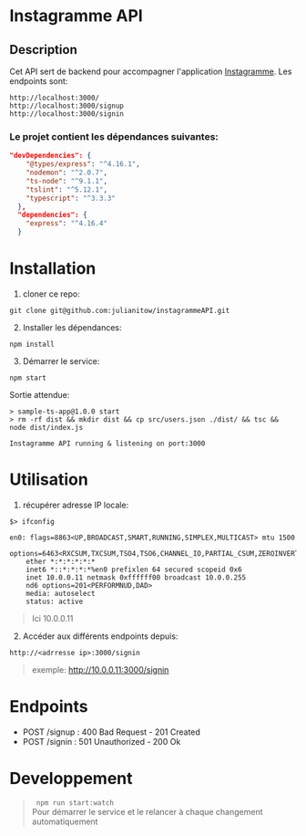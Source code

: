 Instagramme API
===========================

Description
-----------

Cet API sert de backend pour accompagner l'application [Instagramme](https://github.com/julianitow/instagramme).
Les endpoints sont:
```
http://localhost:3000/
http://localhost:3000/signup
http://localhost:3000/signin
```

### Le projet contient les dépendances suivantes:

```json
"devDependencies": {
    "@types/express": "^4.16.1",
    "nodemon": "^2.0.7",
    "ts-node": "^9.1.1",
    "tslint": "^5.12.1",
    "typescript": "^3.3.3"
  },
  "dependencies": {
    "express": "^4.16.4"
  }
```

Installation
============
1. cloner ce repo: 
```shell
git clone git@github.com:julianitow/instagrammeAPI.git
```
2. Installer les dépendances: 
``` 
npm install 
```    
3. Démarrer le service:    
``` 
npm start 
```
Sortie attendue:
````
> sample-ts-app@1.0.0 start
> rm -rf dist && mkdir dist && cp src/users.json ./dist/ && tsc && node dist/index.js

Instagramme API running & listening on port:3000
````

Utilisation
===========
1. récupérer adresse IP locale:
```
$> ifconfig

en0: flags=8863<UP,BROADCAST,SMART,RUNNING,SIMPLEX,MULTICAST> mtu 1500
	options=6463<RXCSUM,TXCSUM,TSO4,TSO6,CHANNEL_IO,PARTIAL_CSUM,ZEROINVERT_CSUM>
	ether *:*:*:*:*:* 
	inet6 *::*:*:*:*%en0 prefixlen 64 secured scopeid 0x6 
	inet 10.0.0.11 netmask 0xffffff00 broadcast 10.0.0.255
	nd6 options=201<PERFORMNUD,DAD>
	media: autoselect
	status: active
```
>Ici 10.0.0.11

2. Accéder aux différents endpoints depuis:
```
http://<adrresse ip>:3000/signin
````
>exemple: http://10.0.0.11:3000/signin

Endpoints
=========

* POST /signup :
400 Bad Request - 201 Created
* POST /signin : 501 Unauthorized - 200 Ok

Developpement
===========
> ``` npm run start:watch```  
Pour démarrer le service et le relancer à chaque changement automatiquement
